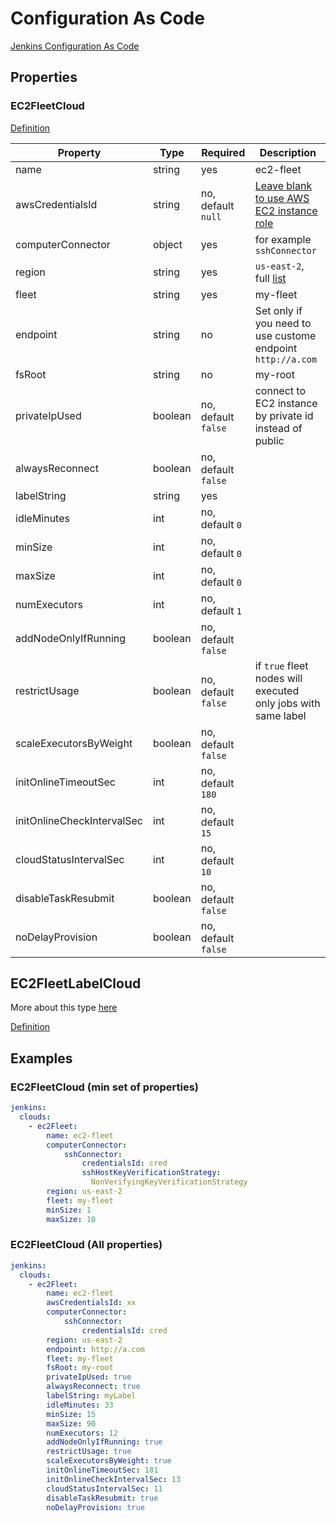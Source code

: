 # Configuration As Code

[Jenkins Configuration As Code](https://jenkins.io/projects/jcasc/)

## Properties

### EC2FleetCloud

[Definition](https://github.com/jenkinsci/ec2-fleet-plugin/blob/master/src/main/java/com/amazon/jenkins/ec2fleet/EC2FleetCloud.java#L156-L179)

| Property        | Type           | Required  | Description |
|-------------------|---|---|---|
| name              |string|yes|ec2-fleet|
| awsCredentialsId  |string|no, default ```null```|[Leave blank to use AWS EC2 instance role](https://docs.aws.amazon.com/IAM/latest/UserGuide/id_roles_use_switch-role-ec2.html)|
| computerConnector |object|yes|for example ```sshConnector```|
| region            |string|yes|```us-east-2```, full [list](https://docs.aws.amazon.com/AmazonRDS/latest/UserGuide/Concepts.RegionsAndAvailabilityZones.html)|
| fleet   |string|yes|my-fleet|
| endpoint|string|no|Set only if you need to use custome endpoint ```http://a.com```|
| fsRoot  |string|no|my-root|
| privateIpUsed|boolean|no, default ```false```|connect to EC2 instance by private id instead of public|
| alwaysReconnect|boolean|no, default ```false```||
| labelString |string|yes||
| idleMinutes |int|no, default ```0```||
| minSize     |int|no, default ```0```||
| maxSize     |int|no, default ```0```||
| numExecutors|int|no, default ```1```||
| addNodeOnlyIfRunning|boolean|no, default ```false```||
| restrictUsage|boolean|no, default ```false```|if ```true``` fleet nodes will executed only jobs with same label|
| scaleExecutorsByWeight|boolean|no, default ```false```||
| initOnlineTimeoutSec|int|no, default ```180```||
| initOnlineCheckIntervalSec|int|no, default ```15```||
| cloudStatusIntervalSec|int|no, default ```10```||
| disableTaskResubmit|boolean|no, default ```false```||
| noDelayProvision|boolean|no, default ```false```||

## EC2FleetLabelCloud

More about this type [here](LABEL-BASED-CONFIGURATION.md)

[Definition](https://github.com/jenkinsci/ec2-fleet-plugin/blob/master/src/main/java/com/amazon/jenkins/ec2fleet/EC2FleetLabelCloud.java#L123-L145)

## Examples

### EC2FleetCloud (min set of properties)

```yaml
jenkins:
  clouds:
    - ec2Fleet:
        name: ec2-fleet
        computerConnector:
            sshConnector:
                credentialsId: cred
                sshHostKeyVerificationStrategy:
                  NonVerifyingKeyVerificationStrategy
        region: us-east-2
        fleet: my-fleet
        minSize: 1
        maxSize: 10
```

### EC2FleetCloud (All properties)

```yaml
jenkins:
  clouds:
    - ec2Fleet:
        name: ec2-fleet
        awsCredentialsId: xx
        computerConnector:
            sshConnector:
                credentialsId: cred
        region: us-east-2
        endpoint: http://a.com
        fleet: my-fleet
        fsRoot: my-root
        privateIpUsed: true
        alwaysReconnect: true
        labelString: myLabel
        idleMinutes: 33
        minSize: 15
        maxSize: 90
        numExecutors: 12
        addNodeOnlyIfRunning: true
        restrictUsage: true
        scaleExecutorsByWeight: true
        initOnlineTimeoutSec: 181
        initOnlineCheckIntervalSec: 13
        cloudStatusIntervalSec: 11
        disableTaskResubmit: true
        noDelayProvision: true
```
